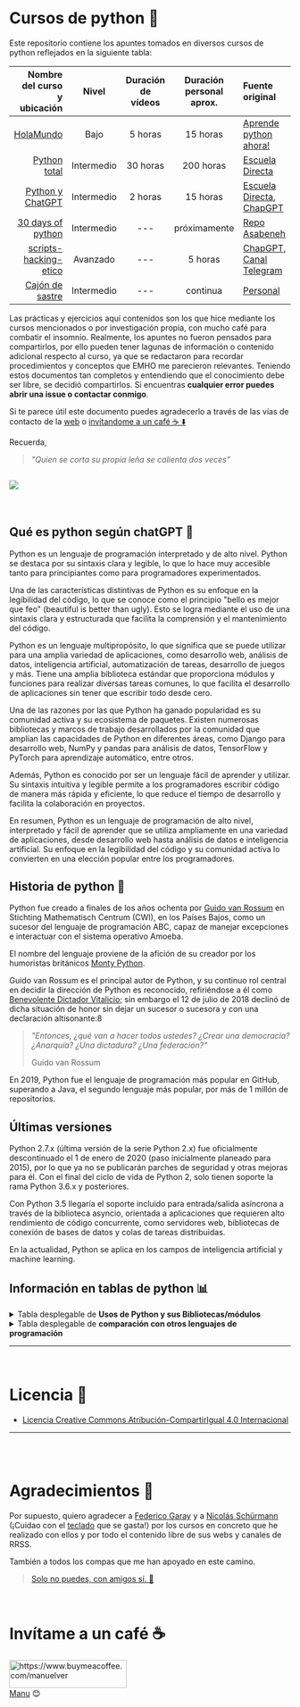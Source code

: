 # Cursos de python 🐍 

Este repositorio contiene los apuntes tomados en diversos cursos de python reflejados en la siguiente tabla:

|                          Nombre del curso <br> y ubicación |   Nivel    | Duración <br> de vídeos | Duración personal <br> aprox. | Fuente original                                                                                         |
| ---------------------------------------------------------: | :--------: | :---------------------: | :---------------------------: | :------------------------------------------------------------------------------------------------------ |
|                         [HolaMundo](./HolaMundo/README.md) |    Bajo    |         5 horas         |           15 horas            | [Aprende python ahora!](https://www.youtube.com/watch?v=tQZy0U8s9LY&ab_channel=HolaMundo)               |
|                   [Python total](./python-total/README.md) | Intermedio |        30 horas         |           200 horas           | [Escuela Directa](https://www.udemy.com/course/python-total)                                            |
|             [Python y ChatGPT](./python-chatgpt/README.md) | Intermedio |         2 horas         |           15 horas            | [Escuela Directa](https://www.udemy.com/course/python-chatgpt/), [ChapGPT](https://www.chat.openai.com) |
|         [30 days of python](./30-days-of-python/README.md) | Intermedio |           ---           |         próximamente          | [Repo Asabeneh](https://github.com/Asabeneh/30-Days-Of-Python)                                          |
| [scripts-hacking-etico](./scripts-hacking-etico/README.md) |  Avanzado  |           ---           |            5 horas            | [ChapGPT](https://www.chat.openai.com), [Canal Telegram](https://t.me/seguridadinformatic4)             |
|                   [Cajón de sastre](./catch-all/README.md) | Intermedio |           ---           |           continua            | [Personal](https://vergaracarmona.es)                                                                   |

Las prácticas y ejercicios aquí contenidos son los que hice mediante los cursos mencionados o por investigación propia, con mucho café para combatir el insomnio. Realmente, los apuntes no fueron pensados para compartirlos, por ello pueden tener lagunas de información o contenido adicional respecto al curso, ya que se redactaron para recordar procedimientos y conceptos que EMHO me parecieron relevantes. Teniendo estos documentos tan completos y entendiendo que el conocimiento debe ser libre, se decidió compartirlos. Si encuentras **cualquier error puedes abrir una issue o contactar conmigo**.

Si te parece útil este documento puedes agradecerlo a través de las vías de contacto de la [web](https://vergaracarmona.es) o [invítandome a un café ☕️ ⬇️](#invítame-a-un-café)

Recuerda, 

> *"Quien se corta su propia leña se calienta dos veces"* 

![](https://media.giphy.com/media/KAq5w47R9rmTuvWOWa/giphy.gif)
---
<br>

## Qué es python según chatGPT 🤖

Python es un lenguaje de programación interpretado y de alto nivel. Python se destaca por su sintaxis clara y legible, lo que lo hace muy accesible tanto para principiantes como para programadores experimentados.

Una de las características distintivas de Python es su enfoque en la legibilidad del código, lo que se conoce como el principio "bello es mejor que feo" (beautiful is better than ugly). Esto se logra mediante el uso de una sintaxis clara y estructurada que facilita la comprensión y el mantenimiento del código.

Python es un lenguaje multipropósito, lo que significa que se puede utilizar para una amplia variedad de aplicaciones, como desarrollo web, análisis de datos, inteligencia artificial, automatización de tareas, desarrollo de juegos y más. Tiene una amplia biblioteca estándar que proporciona módulos y funciones para realizar diversas tareas comunes, lo que facilita el desarrollo de aplicaciones sin tener que escribir todo desde cero.

Una de las razones por las que Python ha ganado popularidad es su comunidad activa y su ecosistema de paquetes. Existen numerosas bibliotecas y marcos de trabajo desarrollados por la comunidad que amplían las capacidades de Python en diferentes áreas, como Django para desarrollo web, NumPy y pandas para análisis de datos, TensorFlow y PyTorch para aprendizaje automático, entre otros.

Además, Python es conocido por ser un lenguaje fácil de aprender y utilizar. Su sintaxis intuitiva y legible permite a los programadores escribir código de manera más rápida y eficiente, lo que reduce el tiempo de desarrollo y facilita la colaboración en proyectos.

En resumen, Python es un lenguaje de programación de alto nivel, interpretado y fácil de aprender que se utiliza ampliamente en una variedad de aplicaciones, desde desarrollo web hasta análisis de datos e inteligencia artificial. Su enfoque en la legibilidad del código y su comunidad activa lo convierten en una elección popular entre los programadores.

## Historia de python 📜

Python fue creado a finales de los años ochenta​ por [Guido van Rossum](https://es.wikipedia.org/wiki/Guido_van_Rossum) en Stichting Mathematisch Centrum (CWI), en los Países Bajos, como un sucesor del lenguaje de programación ABC, capaz de manejar excepciones e interactuar con el sistema operativo Amoeba.

El nombre del lenguaje proviene de la afición de su creador por los humoristas británicos [Monty Python](https://youtu.be/aQqhR26FOW8).

Guido van Rossum es el principal autor de Python, y su continuo rol central en decidir la dirección de Python es reconocido, refiriéndose a él como [Benevolente Dictador Vitalicio](https://es.wikipedia.org/wiki/Benevolent_Dictator_for_Life); sin embargo el 12 de julio de 2018 declinó de dicha situación de honor sin dejar un sucesor o sucesora y con una declaración altisonante:8

> *"Entonces, ¿qué van a hacer todos ustedes? ¿Crear una democracia? ¿Anarquía? ¿Una dictadura? ¿Una federación?"* 
> 
> Guido van Rossum

En 2019, Python fue el lenguaje de programación más popular en GitHub, superando a Java, el segundo lenguaje más popular, por más de 1 millón de repositorios.

## Últimas versiones

Python 2.7.x (última versión de la serie Python 2.x) fue oficialmente descontinuado el 1 de enero de 2020 (paso inicialmente planeado para 2015), por lo que ya no se publicarán parches de seguridad y otras mejoras para él.​ Con el final del ciclo de vida de Python 2, solo tienen soporte la rama Python 3.6.x​ y posteriores.

Con Python 3.5 llegaría el soporte incluido para entrada/salida asíncrona a través de la biblioteca asyncio, orientada a aplicaciones que requieren alto rendimiento de código concurrente, como servidores web, bibliotecas de conexión de bases de datos y colas de tareas distribuidas.

En la actualidad, Python se aplica en los campos de inteligencia artificial y machine learning.

## Información en tablas de python 📊

<details>
<summary>Tabla desplegable de <strong>Usos de Python y sus Bibliotecas/módulos</strong></summary>

|                                          Uso principal | Bibliotecas/módulos utilizados                                                |
| -----------------------------------------------------: | :---------------------------------------------------------------------------- |
|                                Acceso a bases de datos |                                                                               |
|                                                        | [SQLAlchemy](https://www.sqlalchemy.org/)                                     |
|                                                        | [psycopg2](https://www.psycopg.org/)                                          |
|                                                        | [mysql-connector-python](https://pypi.org/project/mysql-connector-python/)    |
|                                                        | [pymongo](https://pymongo.readthedocs.io/)                                    |
|                                                        | [MongoDB](https://pymongo.readthedocs.io/)                                    |
|                                                        | [Redis](https://redis-py.readthedocs.io/)                                     |
|                                                        | [Cassandra](https://pypi.org/project/cassandra-driver/)                       |
|         Análisis y manipulación de datos geoespaciales |                                                                               |
|                                                        | [GeoPandas](https://geopandas.org/)                                           |
|                                                        | [Shapely](https://pypi.org/project/Shapely/)                                  |
|                                                        | [Folium](https://python-visualization.github.io/folium/)                      |
|                      Análisis y visualización de datos |                                                                               |
|                                                        | [Seaborn](https://seaborn.pydata.org/)                                        |
|                                                        | [Plotly](https://plotly.com/python/)                                          |
|                                                        | [Bokeh](https://bokeh.org/)                                                   |
|                                                        | [Dash](https://plotly.com/dash/)                                              |
|                                                        | [Beautiful Soup](https://www.crummy.com/software/BeautifulSoup/)              |
| Análisis de texto y procesamiento del lenguaje natural |                                                                               |
|                                                        | [NLTK](https://www.nltk.org/)                                                 |
|                                                        | [spaCy](https://spacy.io/)                                                    |
|                                                        | [Gensim](https://radimrehurek.com/gensim/)                                    |
|                                                        | [TextBlob](https://textblob.readthedocs.io/)                                  |
|                                                        | [Transformers](https://huggingface.co/transformers/)                          |
|                             Aplicaciones de escritorio |                                                                               |
|                                                        | [PyQt](https://riverbankcomputing.com/software/pyqt/)                         |
|                                                        | [Tkinter](https://docs.python.org/3/library/tkinter.html)                     |
|                                                        | [wxPython](https://www.wxpython.org/)                                         |
|                                                        | [Kivy](https://kivy.org/)                                                     |
|                                 Aprendizaje automático |                                                                               |
|                                                        | [TensorFlow](https://www.tensorflow.org/)                                     |
|                                                        | [PyTorch](https://pytorch.org/)                                               |
|                                                        | [Keras](https://keras.io/)                                                    |
|                                                        | [scikit-learn](https://scikit-learn.org/)                                     |
|                                                        | [NLTK](https://www.nltk.org/)                                                 |
|                          Automatización de pruebas web |                                                                               |
|                                                        | [Selenium](https://www.selenium.dev/)                                         |
|                                                        | [Playwright](https://playwright.dev/python/)                                  |
|                                                        | [Splinter](https://splinter.readthedocs.io/)                                  |
|            Automatización de tareas de infraestructura |                                                                               |
|                                                        | [Ansible](https://docs.ansible.com/)                                          |
|                                                        | [Fabric](https://www.fabfile.org/)                                            |
|                                                        | [Paramiko](https://www.paramiko.org/)                                         |
|                                                        | [Boto](https://boto3.amazonaws.com/v1/documentation/api/latest/index.html)    |
|                    Automatización de tareas de sistema |                                                                               |
|                                                        | [Fabric](https://www.fabfile.org/)                                            |
|                                                        | [Invoke](https://www.pyinvoke.org/)                                           |
|                                                        | [PyAutoGUI](https://pyautogui.readthedocs.io/)                                |
|                                                        | [Selenium](https://www.selenium.dev/)                                         |
|                             Automatización y scripting |                                                                               |
|                                                        | [os](https://docs.python.org/3/library/os.html)                               |
|                                                        | [subprocess](https://docs.python.org/3/library/subprocess.html)               |
|                                                        | [shutil](https://docs.python.org/3/library/shutil.html)                       |
|                                                        | [pathlib](https://docs.python.org/3/library/pathlib.html)                     |
|                                                        | [argparse](https://docs.python.org/3/library/argparse.html)                   |
|                       Cálculos científicos y numéricos |                                                                               |
|                                                        | [NumPy](https://numpy.org/)                                                   |
|                                                        | [SciPy](https://www.scipy.org/)                                               |
|                                                        | [SymPy](https://www.sympy.org/)                                               |
|                                                        | [pandas](https://pandas.pydata.org/)                                          |
|                                       Ciencia de datos |                                                                               |
|                                                        | [NumPy](https://numpy.org/)                                                   |
|                                                        | [Pandas](https://pandas.pydata.org/)                                          |
|                                                        | [Matplotlib](https://matplotlib.org/)                                         |
|                                                        | [SciPy](https://www.scipy.org/)                                               |
|                                                        | [scikit-learn](https://scikit-learn.org/)                                     |
|             Creación de interfaces gráficas de usuario |                                                                               |
|                                                        | [PyQt](https://riverbankcomputing.com/software/pyqt/)                         |
|                                                        | [Tkinter](https://docs.python.org/3/library/tkinter.html)                     |
|                                                        | [wxPython](https://www.wxpython.org/)                                         |
|                                                        | [PySide](https://wiki.qt.io/PySide)                                           |
|       Desarrollo de aplicaciones de escritorio con GUI |                                                                               |
|                                                        | [PyQt](https://riverbankcomputing.com/software/pyqt/)                         |
|                                                        | [Tkinter](https://docs.python.org/3/library/tkinter.html)                     |
|                                                        | [wxPython](https://www.wxpython.org/)                                         |
|                                                        | [PySide](https://wiki.qt.io/PySide)                                           |
|                                                        | [Toga](https://toga.readthedocs.io/)                                          |
|                     Desarrollo de aplicaciones móviles |                                                                               |
|                                                        | [Kivy](https://kivy.org/)                                                     |
|                                                        | [PyQt](https://riverbankcomputing.com/software/pyqt/)                         |
|                                                        | [BeeWare](https://docs.beeware.org/)                                          |
|                                                        | [PySide](https://wiki.qt.io/PySide)                                           |
|                         Desarrollo de aplicaciones web |                                                                               |
|                                                        | [Django](https://www.djangoproject.com/)                                      |
|                                                        | [Flask](https://flask.palletsprojects.com/)                                   |
|                                                        | [Pyramid](https://trypyramid.com/)                                            |
|                                                        | [FastAPI](https://fastapi.tiangolo.com/)                                      |
|                                                        | [Requests](https://requests.readthedocs.io/)                                  |
|          Desarrollo de aplicaciones web con JavaScript |                                                                               |
|                                                        | [Flask](https://flask.palletsprojects.com/)                                   |
|                                                        | [Django](https://www.djangoproject.com/)                                      |
|                                                        | [Tornado](https://www.tornadoweb.org/)                                        |
|                                                        | [Bottle](https://bottlepy.org/)                                               |
|                                 Desarrollo de chatbots |                                                                               |
|                                                        | [NLTK](https://www.nltk.org/)                                                 |
|                                                        | [spaCy](https://spacy.io/)                                                    |
|                                                        | [Rasa](https://rasa.com/)                                                     |
|                                                        | [ChatterBot](https://chatterbot.readthedocs.io/)                              |
|                                   Desarrollo de juegos |                                                                               |
|                                                        | [Pygame](https://www.pygame.org/)                                             |
|                                                        | [Panda3D](https://www.panda3d.org/)                                           |
|                                                        | [Arcade](https://arcade.academy/)                                             |
|                                                        | [Pyglet](https://pyglet.readthedocs.io/)                                      |
|                   Integración con servicios en la nube |                                                                               |
|                                                        | [Boto3](https://boto3.amazonaws.com/v1/documentation/api/latest/index.html)   |
|                                                        | [Google Cloud Client Library](https://cloud.google.com/python/docs/)          |
|                                                        | [Azure SDK for Python](https://docs.microsoft.com/python/api/overview/azure/) |
|                   Manipulación de datos en formato CSV |                                                                               |
|                                                        | [csv](https://docs.python.org/3/library/csv.html)                             |
|                                                        | [Pandas](https://pandas.pydata.org/)                                          |
|                                                        | [NumPy](https://numpy.org/)                                                   |
|                           Manipulación de archivos PDF |                                                                               |
|                                                        | [PyPDF2](https://pythonhosted.org/PyPDF2/)                                    |
|                                                        | [pdfminer](https://pypi.org/project/pdfminer/)                                |
|                                                        | [PyMuPDF](https://pymupdf.readthedocs.io/)                                    |
|                       Procesamiento de señales y audio |                                                                               |
|                                                        | [Librosa](https://librosa.org/)                                               |
|                                                        | [Soundfile](https://pysoundfile.readthedocs.io/)                              |
|                                                        | [PyDub](https://pydub.com/)                                                   |
|              Procesamiento de datos en grandes escalas |                                                                               |
|                                                        | [Dask](https://dask.org/)                                                     |
|                                                        | [Apache Spark](https://spark.apache.org/)                                     |
|                                                        | [Cython](https://cython.org/)                                                 |
|                                                        | [Numba](https://numba.pydata.org/)                                            |
|     Procesamiento de imágenes y visión por computadora |                                                                               |
|                                                        | [OpenCV](https://opencv.org/)                                                 |
|                                                        | [Pillow](https://python-pillow.org/)                                          |
|                                                        | [scikit-image](https://scikit-image.org/)                                     |
|    Procesamiento de lenguaje natural en idioma español |                                                                               |
|                                                        | [spaCy](https://spacy.io/)                                                    |
|                                                        | [Pattern](https://www.clips.uantwerpen.be/pattern)                            |
|                                                        | [Freeling](https://github.com/TALP-UPC/FreeLing)                              |
|                                    Pruebas de software |                                                                               |
|                                                        | [unittest](https://docs.python.org/3/library/unittest.html)                   |
|                                                        | [pytest](https://docs.pytest.org/)                                            |
|                                                        | [nose](https://nose.readthedocs.io/)                                          |
|                                                        | [Selenium](https://www.selenium.dev/)                                         |

</details>
<details>
<summary>Tabla desplegable de <strong>comparación con otros lenguajes de programación</strong></summary>

| Característica        | Python                                           | Java                                     | C++                                     | JavaScript                                |
| --------------------- | ------------------------------------------------ | ---------------------------------------- | --------------------------------------- | ----------------------------------------- |
| Paradigma             | Multiparadigma                                   | Orientado a objetos, estructurado        | Multiparadigma                          | Multiparadigma                            |
| Tipado                | Dinámico                                         | Estático                                 | Estático                                | Dinámico                                  |
| Sintaxis              | Concisa y legible                                | Verbosa                                  | Compleja                                | Flexible                                  |
| Uso principal         | Desarrollo web, ciencia de datos, automatización | Desarrollo de aplicaciones empresariales | Desarrollo de sistemas, videojuegos     | Desarrollo web, aplicaciones interactivas |
| Bibliotecas           | Amplia variedad                                  | Amplia variedad                          | Amplia variedad                         | Amplia variedad                           |
| Orientación a objetos | Sí                                               | Sí                                       | Sí                                      | Sí                                        |
| Rendimiento           | Moderado                                         | Alto                                     | Alto                                    | Moderado                                  |
| Comunidad y soporte   | Gran comunidad, abundante documentación          | Gran comunidad, abundante documentación  | Gran comunidad, abundante documentación | Gran comunidad, abundante documentación   |
| Curva de aprendizaje  | Baja                                             | Moderada                                 | Alta                                    | Baja                                      |

Esta tabla solo proporciona una comparación general entre los lenguajes y que cada uno tiene sus propias fortalezas y áreas de aplicación específicas.

</details>

---
<br>

# Licencia 📄

- [Licencia Creative Commons Atribución-CompartirIgual 4.0 Internacional](LICENSE) 

---

<br><br>

# Agradecimientos 🎁

Por supuesto, quiero agradecer a [Federico Garay](https://ar.linkedin.com/in/fedegaray) y a [Nicolás Schürmann](https://www.linkedin.com/in/nicolasschurmann/) (¡Cuidao con el [teclado](https://youtu.be/y0T8UqBkawQ) que se gasta!) por los cursos en concreto que he realizado con ellos y por todo el contenido libre de sus webs y canales de RRSS.

También a todos los compas que me han apoyado en este camino.

> [Solo no puedes, con amigos sí. 🤝](https://youtu.be/Ds7tje_Y0CM)


<br>

# Invítame a un café ☕️

<p>
<a href="https://www.buymeacoffee.com/manuelver"> <img align="left" src="https://cdn.buymeacoffee.com/buttons/v2/default-yellow.png" height="50" width="210" alt="https://www.buymeacoffee.com/manuelver" /></a>
</p>

<br><br><br>
[Manu](https://vergaracarmona.es) 😊
